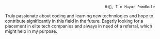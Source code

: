                                                   Hi👋, I'm Mayur Pondkule

Truly passionate about coding and learning new technologies and hope to contribute significantly in this field in the future. Eagerly looking for a placement in elite tech companies and always in need of a referral, which might help in my purpose.

<!--
**MayurPondkule/MayurPondkule** is a ✨ _special_ ✨ repository because its `README.md` (this file) appears on your GitHub profile.

Here are some ideas to get you started:

- 🔭 I’m currently working on ...
- 🌱 I’m currently learning Advance Data Structures and Algorithms, Web Development, JavaScript
- 👯 I’m looking to collaborate on ...
- 🤔 I’m looking for help with ...
- 💬 Ask me about Competitive Coding, Data Structures and Algorithms, OOP'S, DBMS
- 📫 How to reach me: mayurpondkule77@gmail.com
- 😄 Pronouns: ...
- ⚡ Fun fact: ...
-->
